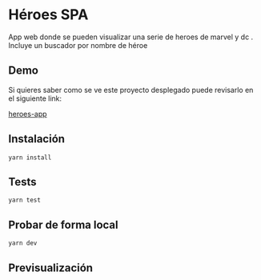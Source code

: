 # Héroes SPA

App web donde se pueden visualizar una serie de heroes de marvel y dc . Incluye un buscador por nombre de héroe

## Demo

Si quieres saber como se ve este proyecto desplegado puede revisarlo en el siguiente link:

[heroes-app](https://)



## Instalación

```
yarn install
```

## Tests

```
yarn test
```

## Probar de forma local

```
yarn dev
```

## Previsualización




